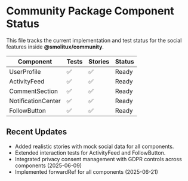 # Community Package Component Status

This file tracks the current implementation and test status for the social features inside **@smolitux/community**.

| Component | Tests | Stories | Status |
|-----------|-------|---------|--------|
| UserProfile | ✅ | ✅ | Ready |
| ActivityFeed | ✅ | ✅ | Ready |
| CommentSection | ✅ | ✅ | Ready |
| NotificationCenter | ✅ | ✅ | Ready |
| FollowButton | ✅ | ✅ | Ready |

## Recent Updates

- Added realistic stories with mock social data for all components.
- Extended interaction tests for ActivityFeed and FollowButton.
- Integrated privacy consent management with GDPR controls across components (2025-06-09)
- Implemented forwardRef for all components (2025-06-21)
